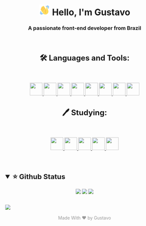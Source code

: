 <!-- Display name-->
<h1 align="center">
<img  height="35px" width="35px" src="./public/images/wave-hello.gif"> Hello, I'm Gustavo
</h1>

<h3 align="center">A passionate front-end developer from Brazil</h3><br>

<!-- Languages used -->
<h3 align="center" style="font-size:24px;"> 🛠️ Languages and Tools:</h3>
<br>
<p align="center">
<a href="https://www.w3schools.com/html/"> 
<img src="https://cdn.jsdelivr.net/gh/devicons/devicon/icons/html5/html5-original.svg" width="40" height="40"/>
</a>
<a href="https://www.w3schools.com/css/"><img src="https://cdn.jsdelivr.net/gh/devicons/devicon/icons/css3/css3-original.svg" width="40" height="40"/>
</a>
</a>
<a href="https://developer.mozilla.org/pt-BR/docs/Web/JavaScript"><img src="https://cdn.jsdelivr.net/gh/devicons/devicon/icons/javascript/javascript-original.svg" width="40" height="40"/>
</a>
<a href="https://www.mongodb.com/pt-br"><img src="https://cdn.jsdelivr.net/gh/devicons/devicon/icons/mongodb/mongodb-original-wordmark.svg" width="40" height="40"/>
</a>
</a>
<a href="https://webpack.js.org"><img src="https://cdn.jsdelivr.net/gh/devicons/devicon/icons/webpack/webpack-original.svg" width="40" height="40"/>
</a>
<a href="https://www.mysql.com"><img src="https://cdn.jsdelivr.net/gh/devicons/devicon/icons/mysql/mysql-original-wordmark.svg" width="40" height="40"/>
</a>
<a href="https://git-scm.com"><img src="https://cdn.jsdelivr.net/gh/devicons/devicon/icons/git/git-original.svg" width="40" height="40"/>
</a>       
<a href="https://github.com/gustavhuey"><img src="https://cdn.jsdelivr.net/gh/devicons/devicon/icons/github/github-original.svg" width="40" height="40"/>
</a>       
</p>

<h3 align="center" style="font-size:24px;">🖊️ Studying: </h3>
<br>
<p align="center">
<a href="https://tailwindcss.com"><img src="https://cdn.jsdelivr.net/gh/devicons/devicon/icons/tailwindcss/tailwindcss-plain.svg" width="40" height="40"/>
</a>
<a href="https://sass-lang.com"><img src="https://cdn.jsdelivr.net/gh/devicons/devicon/icons/sass/sass-original.svg" width="40" height="40"/>
</a>
<a href="https://nodejs.org/en"><img src="https://cdn.jsdelivr.net/gh/devicons/devicon/icons/nodejs/nodejs-original.svg" width="40" height="40"/>
</a>
<a href="https://expressjs.com/pt-br/"><img src="https://cdn.jsdelivr.net/gh/devicons/devicon/icons/express/express-original.svg" width="40" height="40"/>
</a>
<a href="https://react.dev"><img src="https://cdn.jsdelivr.net/gh/devicons/devicon/icons/react/react-original.svg" width="40" height="40"/>
</a>
</p>
<br>

<!--Contribution Graph

<a href="https://github.com/gustavhuey">
<img src="https://github-readme-activity-graph.cyclic.app/graph?username=gustavhuey&theme=react-dark">
</a>
-->

<br>
<br>

<!-- Github status -->
<details open align="center">
<summary align="left" style="font-size:22px;"><strong>⭐ Github Status</strong></summary>
<br>

<img height="180px" src="https://github-readme-stats.vercel.app/api?username=gustavhuey&show_icons=true&theme=tokyonight">
<img height="180px" src="https://github-readme-stats.vercel.app/api/top-langs/?username=gustavhuey&layout=compact&theme=tokyonight">
<img height="180px" src="https://github-readme-streak-stats.herokuapp.com/?user=gustavhuey&theme=tokyonight">
</details>
<br>
<!-- Conts visits profile-->
<p>
  <a href="https://count.getloli.com/"><img src="https://count.getloli.com/get/@:gustavhuey?theme=gelbooru"></a>
</p>

<p align="center" style="color:#999999;">Made With ❤️ by Gustavo</p>
